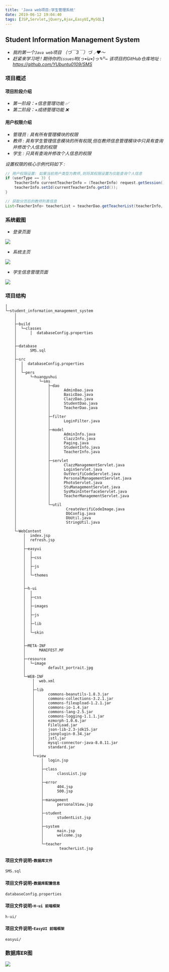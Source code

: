 ```yaml
---
title: 'Java web项目:学生管理系统'
date: 2019-06-12 19:04:40
tags: [JSP,Servlet,jQuery,Ajax,EasyUI,MySQL]
---
```


## Student Information Management System
- *我的第一个`Java web`项目 （づ￣3￣）づ╭❤～*
- *赶紧来学习吧 ! 期待你的`issues`哟(っ•̀ω•́)っ✎⁾⁾~ 该项目的GitHub仓库地址 : https://github.com/YUbuntu0109/SMS*

### 项目概述

#### 项目阶段介绍
- *第一阶段：+信息管理功能 :white_check_mark:*
- *第二阶段：+成绩管理功能 :x:*

#### 用户权限介绍
- *管理员 : 具有所有管理模块的权限*
- *教师 : 具有学生管理信息模块的所有权限,但在教师信息管理模块中只具有查询并修改个人信息的权限*
- *学生 : 只具有查询并修改个人信息的权限*

*设置权限的核心示例代码如下 :*
```java
// 用户权限设置: 如果当前用户类型为教师,则将其权限设置为仅能查询个人信息
if (userType == 3) {
    TeacherInfo currentTeacherInfo = (TeacherInfo) request.getSession().getAttribute("userInfo");
	teacherInfo.setId(currentTeacherInfo.getId());
}

// 获取分页后的教师列表信息
List<TeacherInfo> teacherList = teacherDao.getTeacherList(teacherInfo, new Paging(currentPage, pageSize));
```


### 系统截图
- *登录页面*

![](https://raw.githubusercontent.com/YUbuntu0109/Student-Information-Management-System/master/demonstration_picture/Student_Information_Management_System01-LoginInterface.PNG)

- *系统主页*

![](https://raw.githubusercontent.com/YUbuntu0109/Student-Information-Management-System/master/demonstration_picture/Student_Information_Management_System01-MainInterface.PNG)

- *学生信息管理页面*

![](https://raw.githubusercontent.com/YUbuntu0109/Student-Information-Management-System/master/demonstration_picture/Student_Information_Management_System01-StudentInfoInterface.PNG)


### 项目结构
```
│
└─student_information_management_system
    │       
    │
    ├─build
    │  └─classes
    │      │  databaseConfig.properties
    │                                                                                       
    │
    ├─database
    │      SMS.sql
    │
    ├─src
    │  │  databaseConfig.properties
    │  │
    │  └─pers
    │      └─huangyuhui
    │          └─sms
    │              ├─dao
    │              │      AdminDao.java
    │              │      BasicDao.java
    │              │      ClazzDao.java
    │              │      StudentDao.java
    │              │      TeacherDao.java
    │              │
    │              ├─filter
    │              │      LoginFilter.java
    │              │
    │              ├─model
    │              │      AdminInfo.java
    │              │      ClazzInfo.java
    │              │      Paging.java
    │              │      StudentInfo.java
    │              │      TeacherInfo.java
    │              │
    │              ├─servlet
    │              │      ClazzManagementServlet.java
    │              │      LoginServlet.java
    │              │      OutVerifiCodeServlet.java
    │              │      PersonalManagementServlet.java
    │              │      PhotoServlet.java
    │              │      StuManagementServlet.java
    │              │      SysMainInterfaceServlet.java
    │              │      TeacherManagementServlet.java
    │              │
    │              └─util
    │                      CreateVerifiCodeImage.java
    │                      DbConfig.java
    │                      DbUtil.java
    │                      StringUtil.java
    │
    └─WebContent
        │  index.jsp
        │  refresh.jsp
        │
        ├─easyui
        │  │
        │  ├─css       
        │  │
        │  ├─js
        │  │     
        │  └─themes
        │      
        │
        ├─h-ui
        │  │
        │  ├─css
        │  │      
        │  ├─images
        │  │
        │  ├─js
        │  │       
        │  ├─lib
        │  │
        │  └─skin
        │     
        │
        ├─META-INF
        │      MANIFEST.MF
        │
        ├─resource
        │  └─image
        │          default_portrait.jpg
        │
        └─WEB-INF
            │  web.xml
            │
            ├─lib
            │      commons-beanutils-1.8.3.jar
            │      commons-collections-3.2.1.jar
            │      commons-fileupload-1.2.1.jar
            │      commons-io-1.4.jar
            │      commons-lang-2.5.jar
            │      commons-logging-1.1.1.jar
            │      ezmorph-1.0.6.jar
            │      FilelLoad.jar
            │      json-lib-2.3-jdk15.jar
            │      jsonplugin-0.34.jar
            │      jstl.jar
            │      mysql-connector-java-8.0.11.jar
            │      standard.jar
            │
            └─view
                │  login.jsp
                │
                ├─class
                │      classList.jsp
                │
                ├─error
                │      404.jsp
                │      500.jsp
                │
                ├─management
                │      personalView.jsp
                │
                ├─student
                │      studentList.jsp
                │
                ├─system
                │      main.jsp
                │      welcome.jsp
                │
                └─teacher
                        teacherList.jsp
```

#### 项目文件说明-`数据库文件`
```
SMS.sql
```

#### 项目文件说明-`数据库配置信息`
```
databaseConfig.properties
```

#### 项目文件说明-`H-ui 前端框架`
```
h-ui/
```

#### 项目文件说明-`EasyUI 前端框架`
```
easyui/
```


### 数据库ER图

![](https://raw.githubusercontent.com/YUbuntu0109/Student-Information-Management-System/master/demonstration_picture/sms_er.png)



